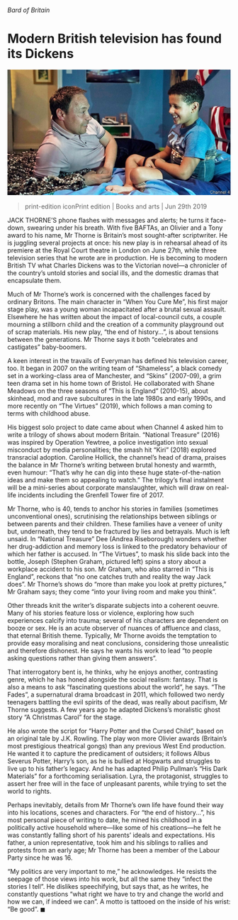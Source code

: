 ###### Bard of Britain

# Modern British television has found its Dickens 

![image](images/20190629_BKP006_1.jpg) 

> print-edition iconPrint edition | Books and arts | Jun 29th 2019 

JACK THORNE’S phone flashes with messages and alerts; he turns it face-down, swearing under his breath. With five BAFTAs, an Olivier and a Tony award to his name, Mr Thorne is Britain’s most sought-after scriptwriter. He is juggling several projects at once: his new play is in rehearsal ahead of its premiere at the Royal Court theatre in London on June 27th, while three television series that he wrote are in production. He is becoming to modern British TV what Charles Dickens was to the Victorian novel—a chronicler of the country’s untold stories and social ills, and the domestic dramas that encapsulate them. 

Much of Mr Thorne’s work is concerned with the challenges faced by ordinary Britons. The main character in “When You Cure Me”, his first major stage play, was a young woman incapacitated after a brutal sexual assault. Elsewhere he has written about the impact of local-council cuts, a couple mourning a stillborn child and the creation of a community playground out of scrap materials. His new play, “the end of history...”, is about tensions between the generations. Mr Thorne says it both “celebrates and castigates” baby-boomers. 

A keen interest in the travails of Everyman has defined his television career, too. It began in 2007 on the writing team of “Shameless”, a black comedy set in a working-class area of Manchester, and “Skins” (2007-09), a grim teen drama set in his home town of Bristol. He collaborated with Shane Meadows on the three seasons of “This is England” (2010-15), about skinhead, mod and rave subcultures in the late 1980s and early 1990s, and more recently on “The Virtues” (2019), which follows a man coming to terms with childhood abuse. 

His biggest solo project to date came about when Channel 4 asked him to write a trilogy of shows about modern Britain. “National Treasure” (2016) was inspired by Operation Yewtree, a police investigation into sexual misconduct by media personalities; the smash hit “Kiri” (2018) explored transracial adoption. Caroline Hollick, the channel’s head of drama, praises the balance in Mr Thorne’s writing between brutal honesty and warmth, even humour: “That’s why he can dig into these huge state-of-the-nation ideas and make them so appealing to watch.” The trilogy’s final instalment will be a mini-series about corporate manslaughter, which will draw on real-life incidents including the Grenfell Tower fire of 2017. 

Mr Thorne, who is 40, tends to anchor his stories in families (sometimes unconventional ones), scrutinising the relationships between siblings or between parents and their children. These families have a veneer of unity but, underneath, they tend to be fractured by lies and betrayals. Much is left unsaid. In “National Treasure” Dee (Andrea Riseborough) wonders whether her drug-addiction and memory loss is linked to the predatory behaviour of which her father is accused. In “The Virtues”, to mask his slide back into the bottle, Joseph (Stephen Graham, pictured left) spins a story about a workplace accident to his son. Mr Graham, who also starred in “This is England”, reckons that “no one catches truth and reality the way Jack does”. Mr Thorne’s shows do “more than make you look at pretty pictures,” Mr Graham says; they come “into your living room and make you think”. 

Other threads knit the writer’s disparate subjects into a coherent oeuvre. Many of his stories feature loss or violence, exploring how such experiences calcify into trauma; several of his characters are dependent on booze or sex. He is an acute observer of nuances of affluence and class, that eternal British theme. Typically, Mr Thorne avoids the temptation to provide easy moralising and neat conclusions, considering those unrealistic and therefore dishonest. He says he wants his work to lead “to people asking questions rather than giving them answers”. 

That interrogatory bent is, he thinks, why he enjoys another, contrasting genre, which he has honed alongside the social realism: fantasy. That is also a means to ask “fascinating questions about the world”, he says. “The Fades”, a supernatural drama broadcast in 2011, which followed two nerdy teenagers battling the evil spirits of the dead, was really about pacifism, Mr Thorne suggests. A few years ago he adapted Dickens’s moralistic ghost story “A Christmas Carol” for the stage. 

He also wrote the script for “Harry Potter and the Cursed Child”, based on an original tale by J.K. Rowling. The play won more Olivier awards (Britain’s most prestigious theatrical gongs) than any previous West End production. He wanted it to capture the predicament of outsiders; it follows Albus Severus Potter, Harry’s son, as he is bullied at Hogwarts and struggles to live up to his father’s legacy. And he has adapted Philip Pullman’s “His Dark Materials” for a forthcoming serialisation. Lyra, the protagonist, struggles to assert her free will in the face of unpleasant parents, while trying to set the world to rights. 

Perhaps inevitably, details from Mr Thorne’s own life have found their way into his locations, scenes and characters. For “the end of history...”, his most personal piece of writing to date, he mined his childhood in a politically active household where—like some of his creations—he felt he was constantly falling short of his parents’ ideals and expectations. His father, a union representative, took him and his siblings to rallies and protests from an early age; Mr Thorne has been a member of the Labour Party since he was 16. 

“My politics are very important to me,” he acknowledges. He resists the seepage of those views into his work, but all the same they “infect the stories I tell”. He dislikes speechifying, but says that, as he writes, he constantly questions “what right we have to try and change the world and how we can, if indeed we can”. A motto is tattooed on the inside of his wrist: “Be good”. ◼ 

